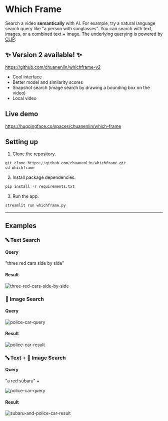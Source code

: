 # Which Frame

Search a video **semantically** with AI. For example, try a natural language search query like "a person with sunglasses". You can search with text, images, or a combined text + image. The underlying querying is powered by [CLIP](https://github.com/openai/CLIP).

## ✨ Version 2 available! ✨
https://github.com/chuanenlin/whichframe-v2
- Cool interface
- Better model and similarity scores
- Snapshot search (image search by drawing a bounding box on the video)
- Local video

## Live demo

https://huggingface.co/spaces/chuanenlin/which-frame

## Setting up

1.  Clone the repository.

```python
git clone https://github.com/chuanenlin/whichframe.git
cd whichframe
```

2.  Install package dependencies.

```python
pip install -r requirements.txt
```

3.  Run the app.

```python
streamlit run whichframe.py
```

---

## Examples

### 🔤 Text Search

#### Query

"three red cars side by side"

#### Result

![three-red-cars-side-by-side](examples/three-red-cars-side-by-side.jpeg)

### 🌅 Image Search

#### Query

![police-car-query](examples/helicopter-query.jpeg)

#### Result

![police-car-result](examples/helicopter-result.jpeg)

### 🔤 Text + 🌅 Image Search

#### Query

"a red subaru" +

![police-car-query](examples/police-car-query.jpeg)

#### Result

![subaru-and-police-car-result](examples/subaru-and-police-car-result.jpeg)
